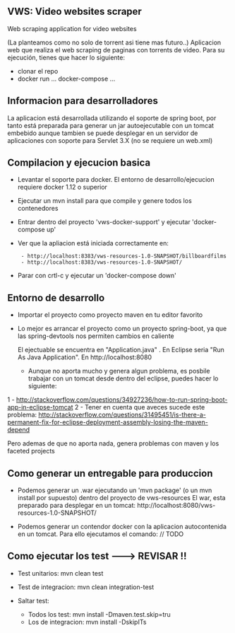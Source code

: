## VWS: Video websites scraper ##

Web scraping application for video websites 
 

(La planteamos como no solo de torrent asi tiene mas futuro..) Aplicacion web que realiza el web scraping de paginas con torrents de video.
Para su ejecución, tienes que hacer lo siguiente:
- clonar el repo
- docker run ... docker-compose ...

## Informacion para desarrolladores ## 
La aplicacion está desarrollada utilizando el soporte de spring boot, por tanto
está preparada para generar un jar autoejecutable con un tomcat 
embebido aunque tambien se puede desplegar en un servidor de aplicaciones con soporte 
para Servlet 3.X (no se requiere un web.xml)

## Compilacion y ejecucion basica  ##
 * Levantar el soporte para docker. El entorno de desarrollo/ejecucion 
   requiere docker 1.12 o superior 
 * Ejecutar un mvn install para que compile y genere todos los contenedores
 * Entrar dentro del proyecto 'vws-docker-support' y ejecutar 'docker-compose up'
 * Ver que la apliacion está iniciada correctamente en:

		- http://localhost:8383/vws-resources-1.0-SNAPSHOT/billboardfilms
		- http://localhost:8383/vws-resources-1.0-SNAPSHOT/
		
 * Parar con crtl-c y ejecutar un 'docker-compose down'

## Entorno de desarrollo  ##

 		
 * Importar el proyecto como proyecto maven en tu editor favorito
 
 * Lo mejor es arrancar el proyecto como un proyecto spring-boot, ya que las
   spring-devtools nos permiten cambios en caliente
   
   El ejectuable se encuentra en "Application.java" . 
   En Eclipse seria "Run As Java Application". 
   En http://localhost:8080
   
   * Aunque no aporta mucho y genera algun problema, es posbile trabajar 
   con un tomcat desde dentro del eclipse, puedes hacer lo siguiente: 
 
 1 - http://stackoverflow.com/questions/34927236/how-to-run-spring-boot-app-in-eclipse-tomcat
 2 - Tener en cuenta que aveces sucede este problema:
 	http://stackoverflow.com/questions/31495451/is-there-a-permanent-fix-for-eclipse-deployment-assembly-losing-the-maven-depend
 
  Pero ademas de que no aporta nada, genera problemas con maven y los faceted projects
  

## Como generar un entregable para produccion  ##

 * Podemos generar un .war ejecutando un 'mvn package' (o un mvn install por supuesto) 
  dentro del proyecto de vws-resources 
  El war, esta preparado para desplegar en un tomcat:
  http://localhost:8080/vws-resources-1.0-SNAPSHOT/
 
 * Podemos generar un contendor docker con la aplicacion autocontenida en un tomcat. 
 Para ello ejecutamos el comando: // TODO
 
 
## Como ejecutar los test ---> REVISAR !! ###

* Test unitarios: mvn clean test
* Test de integracion: mvn clean integration-test 
* Saltar test: 
	 
	 - Todos los test:     mvn install -Dmaven.test.skip=tru
	 - Los de integracion: mvn install -DskipITs 


